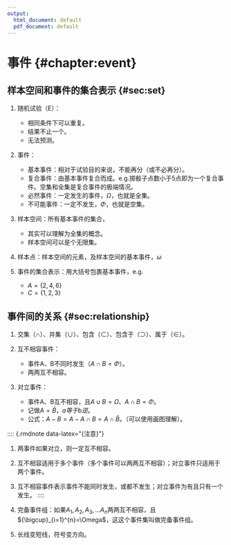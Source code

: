 ```yaml
---
output:
  html_document: default
  pdf_document: default
---
```


# 事件 {#chapter:event}



## 样本空间和事件的集合表示 {#sec:set}

1. 随机试验（E）：

   - 相同条件下可以重复。
   - 结果不止一个。
   - 无法预测。
   
2. 事件：

   - 基本事件：相对于试验目的来说，不能再分（或不必再分）。
   - 复合事件：由基本事件复合而成。e.g.掷骰子点数小于5点即为一个复合事件。空集和全集是复合事件的极端情况。
   - 必然事件：一定发生的事件，$\Omega$，也就是全集。
   - 不可能事件：一定不发生，$\Phi$，也就是空集。

3. 样本空间：所有基本事件的集合，

   - 其实可以理解为全集的概念。
   - 样本空间可以是个无限集。

4. 样本点：样本空间的元素，及样本空间的基本事件，$\omega$

5. 事件的集合表示：用大括号包裹基本事件，e.g.

   - $A=\lbrace2,4,6\rbrace$
   - $C=\lbrace1,2,3\rbrace$

## 事件间的关系 {#sec:relationship}

1. 交集（$\cap$）、并集（$\cup$）、包含（$\subset$）、包含于（$\supset$）、属于（$\in$）。

2. 互不相容事件：

   - 事件A、B不同时发生（$A{\cap}B=\Phi$）。
   - 两两互不相容。

3. 对立事件：

   - 事件A、B互不相容，且$A{\cup}B=\Omega$、$A{\cap}B=\Phi$。
   - 记做$A=\bar{B}$，*a等于b逆*。
   - 公式：$A-B=A-A{\cap}B=A{\cap}\bar{B}$。（可以使用画图理解）。
   
:::: {.rmdnote data-latex="{注意}"}
1. 两事件如果对立，则一定互不相容。

2. 互不相容适用于多个事件（多个事件可以两两互不相容）；对立事件只适用于两个事件。

3. 互不相容事件表示事件不能同时发生，或都不发生；对立事件为有且只有一个发生。
::::

4. 完备事件组：如果$A_1,A_2,A_3,...A_n$两两互不相容，且${\bigcup}_{i=1}^{n}=\Omega$，这这个事件集叫做完备事件组。

5. 长线变短线，符号变方向。

